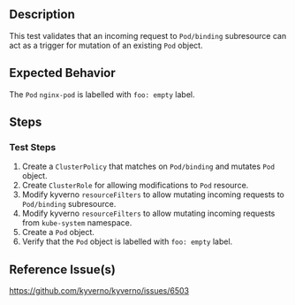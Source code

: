 ## Description

This test validates that an incoming request to `Pod/binding` subresource can act as a trigger for mutation of an existing `Pod` object.

## Expected Behavior

The `Pod` `nginx-pod` is labelled with `foo: empty` label.

## Steps

### Test Steps

1. Create a `ClusterPolicy` that matches on `Pod/binding` and mutates `Pod` object.
2. Create `ClusterRole` for allowing modifications to `Pod` resource.
3. Modify kyverno `resourceFilters` to allow mutating incoming requests to `Pod/binding` subresource.
4. Modify kyverno `resourceFilters` to allow mutating incoming requests from `kube-system` namespace.
5. Create a `Pod` object.
6. Verify that the `Pod` object is labelled with `foo: empty` label.

## Reference Issue(s)

https://github.com/kyverno/kyverno/issues/6503